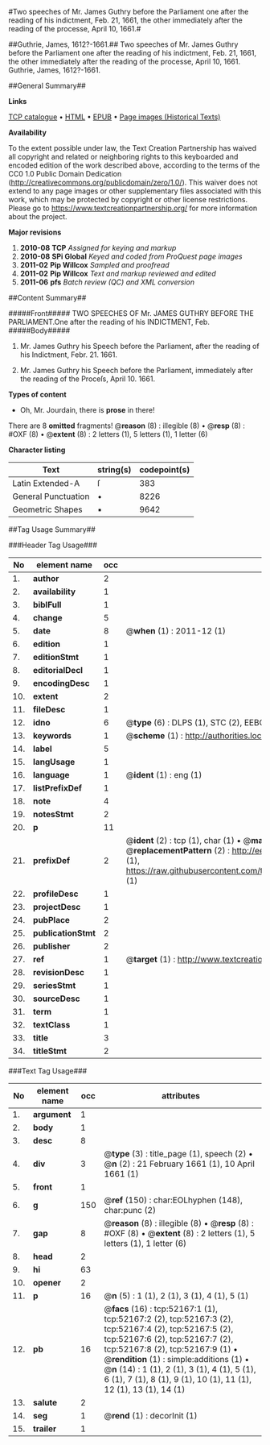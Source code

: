 #Two speeches of Mr. James Guthry before the Parliament one after the reading of his indictment, Feb. 21, 1661, the other immediately after the reading of the processe, April 10, 1661.#

##Guthrie, James, 1612?-1661.##
Two speeches of Mr. James Guthry before the Parliament one after the reading of his indictment, Feb. 21, 1661, the other immediately after the reading of the processe, April 10, 1661.
Guthrie, James, 1612?-1661.

##General Summary##

**Links**

[TCP catalogue](http://www.ota.ox.ac.uk/tcp/)  • 
[HTML](http://tei.it.ox.ac.uk/tcp/Texts-HTML/free/A42/A42360.html)  • 
[EPUB](http://tei.it.ox.ac.uk/tcp/Texts-EPUB/free/A42/A42360.epub) • 
[Page images (Historical Texts)](https://historicaltexts.jisc.ac.uk/eebo-11998224e)

**Availability**

To the extent possible under law, the Text Creation Partnership has waived all copyright and related or neighboring rights to this keyboarded and encoded edition of the work described above, according to the terms of the CC0 1.0 Public Domain Dedication (http://creativecommons.org/publicdomain/zero/1.0/). This waiver does not extend to any page images or other supplementary files associated with this work, which may be protected by copyright or other license restrictions. Please go to https://www.textcreationpartnership.org/ for more information about the project.

**Major revisions**

1. __2010-08__ __TCP__ *Assigned for keying and markup*
1. __2010-08__ __SPi Global__ *Keyed and coded from ProQuest page images*
1. __2011-02__ __Pip Willcox__ *Sampled and proofread*
1. __2011-02__ __Pip Willcox__ *Text and markup reviewed and edited*
1. __2011-06__ __pfs__ *Batch review (QC) and XML conversion*

##Content Summary##

#####Front#####
TWO SPEECHES OF Mr. JAMES GUTHRY BEFORE THE PARLIAMENT.One after the reading of his INDICTMENT, Feb.
#####Body#####

1. Mr. James Guthry his Speech before the Parliament, after the reading of his Indictment, Febr. 21. 1661.

1. Mr. James Guthry his Speech before the Parliament, immediately after the reading of the Proceſs, April 10. 1661.

**Types of content**

  * Oh, Mr. Jourdain, there is **prose** in there!

There are 8 **omitted** fragments! 
 @__reason__ (8) : illegible (8)  •  @__resp__ (8) : #OXF (8)  •  @__extent__ (8) : 2 letters (1), 5 letters (1), 1 letter (6)

**Character listing**


|Text|string(s)|codepoint(s)|
|---|---|---|
|Latin Extended-A|ſ|383|
|General Punctuation|•|8226|
|Geometric Shapes|▪|9642|

##Tag Usage Summary##

###Header Tag Usage###

|No|element name|occ|attributes|
|---|---|---|---|
|1.|__author__|2||
|2.|__availability__|1||
|3.|__biblFull__|1||
|4.|__change__|5||
|5.|__date__|8| @__when__ (1) : 2011-12 (1)|
|6.|__edition__|1||
|7.|__editionStmt__|1||
|8.|__editorialDecl__|1||
|9.|__encodingDesc__|1||
|10.|__extent__|2||
|11.|__fileDesc__|1||
|12.|__idno__|6| @__type__ (6) : DLPS (1), STC (2), EEBO-CITATION (1), OCLC (1), VID (1)|
|13.|__keywords__|1| @__scheme__ (1) : http://authorities.loc.gov/ (1)|
|14.|__label__|5||
|15.|__langUsage__|1||
|16.|__language__|1| @__ident__ (1) : eng (1)|
|17.|__listPrefixDef__|1||
|18.|__note__|4||
|19.|__notesStmt__|2||
|20.|__p__|11||
|21.|__prefixDef__|2| @__ident__ (2) : tcp (1), char (1)  •  @__matchPattern__ (2) : ([0-9\-]+):([0-9IVX]+) (1), (.+) (1)  •  @__replacementPattern__ (2) : http://eebo.chadwyck.com/downloadtiff?vid=$1&page=$2 (1), https://raw.githubusercontent.com/textcreationpartnership/Texts/master/tcpchars.xml#$1 (1)|
|22.|__profileDesc__|1||
|23.|__projectDesc__|1||
|24.|__pubPlace__|2||
|25.|__publicationStmt__|2||
|26.|__publisher__|2||
|27.|__ref__|1| @__target__ (1) : http://www.textcreationpartnership.org/docs/. (1)|
|28.|__revisionDesc__|1||
|29.|__seriesStmt__|1||
|30.|__sourceDesc__|1||
|31.|__term__|1||
|32.|__textClass__|1||
|33.|__title__|3||
|34.|__titleStmt__|2||


###Text Tag Usage###

|No|element name|occ|attributes|
|---|---|---|---|
|1.|__argument__|1||
|2.|__body__|1||
|3.|__desc__|8||
|4.|__div__|3| @__type__ (3) : title_page (1), speech (2)  •  @__n__ (2) : 21 February 1661 (1), 10 April 1661 (1)|
|5.|__front__|1||
|6.|__g__|150| @__ref__ (150) : char:EOLhyphen (148), char:punc (2)|
|7.|__gap__|8| @__reason__ (8) : illegible (8)  •  @__resp__ (8) : #OXF (8)  •  @__extent__ (8) : 2 letters (1), 5 letters (1), 1 letter (6)|
|8.|__head__|2||
|9.|__hi__|63||
|10.|__opener__|2||
|11.|__p__|16| @__n__ (5) : 1 (1), 2 (1), 3 (1), 4 (1), 5 (1)|
|12.|__pb__|16| @__facs__ (16) : tcp:52167:1 (1), tcp:52167:2 (2), tcp:52167:3 (2), tcp:52167:4 (2), tcp:52167:5 (2), tcp:52167:6 (2), tcp:52167:7 (2), tcp:52167:8 (2), tcp:52167:9 (1)  •  @__rendition__ (1) : simple:additions (1)  •  @__n__ (14) : 1 (1), 2 (1), 3 (1), 4 (1), 5 (1), 6 (1), 7 (1), 8 (1), 9 (1), 10 (1), 11 (1), 12 (1), 13 (1), 14 (1)|
|13.|__salute__|2||
|14.|__seg__|1| @__rend__ (1) : decorInit (1)|
|15.|__trailer__|1||
